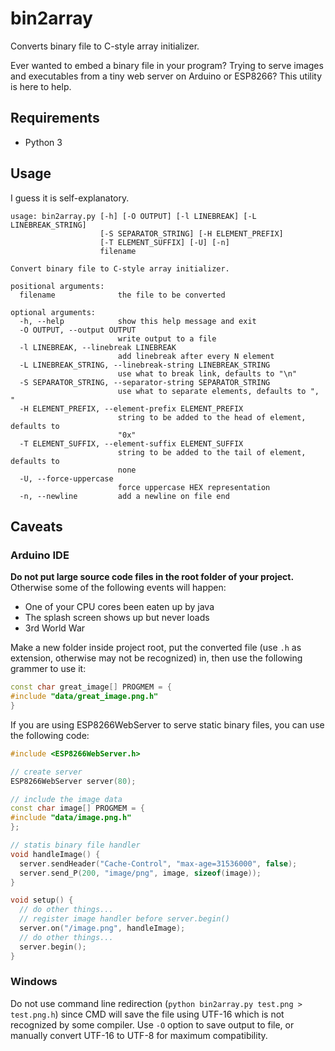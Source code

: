 # bin2array

Converts binary file to C-style array initializer.

Ever wanted to embed a binary file in your program? Trying to serve images and executables from a tiny web server on Arduino or ESP8266? This utility is here to help.

## Requirements

 * Python 3

## Usage

I guess it is self-explanatory.

```
usage: bin2array.py [-h] [-O OUTPUT] [-l LINEBREAK] [-L LINEBREAK_STRING]
                    [-S SEPARATOR_STRING] [-H ELEMENT_PREFIX]
                    [-T ELEMENT_SUFFIX] [-U] [-n]
                    filename

Convert binary file to C-style array initializer.

positional arguments:
  filename              the file to be converted

optional arguments:
  -h, --help            show this help message and exit
  -O OUTPUT, --output OUTPUT
                        write output to a file
  -l LINEBREAK, --linebreak LINEBREAK
                        add linebreak after every N element
  -L LINEBREAK_STRING, --linebreak-string LINEBREAK_STRING
                        use what to break link, defaults to "\n"
  -S SEPARATOR_STRING, --separator-string SEPARATOR_STRING
                        use what to separate elements, defaults to ", "
  -H ELEMENT_PREFIX, --element-prefix ELEMENT_PREFIX
                        string to be added to the head of element, defaults to
                        "0x"
  -T ELEMENT_SUFFIX, --element-suffix ELEMENT_SUFFIX
                        string to be added to the tail of element, defaults to
                        none
  -U, --force-uppercase
                        force uppercase HEX representation
  -n, --newline         add a newline on file end
```

## Caveats

### Arduino IDE

**Do not put large source code files in the root folder of your project.** Otherwise some of the following events will happen:

 * One of your CPU cores been eaten up by java
 * The splash screen shows up but never loads
 * 3rd World War

Make a new folder inside project root, put the converted file (use `.h` as extension, otherwise may not be recognized) in, then use the following grammer to use it:

```C++
const char great_image[] PROGMEM = {
#include "data/great_image.png.h"
}
```

If you are using ESP8266WebServer to serve static binary files, you can use the following code:

```C++
#include <ESP8266WebServer.h>

// create server
ESP8266WebServer server(80);

// include the image data
const char image[] PROGMEM = {
#include "data/image.png.h"
};

// statis binary file handler
void handleImage() {
  server.sendHeader("Cache-Control", "max-age=31536000", false);
  server.send_P(200, "image/png", image, sizeof(image));
}

void setup() {
  // do other things...
  // register image handler before server.begin()
  server.on("/image.png", handleImage);
  // do other things...
  server.begin();
}
```

### Windows

Do not use command line redirection (`python bin2array.py test.png > test.png.h`) since CMD will save the file using UTF-16 which is not recognized by some compiler. Use `-O` option to save output to file, or manually convert UTF-16 to UTF-8 for maximum compatibility.